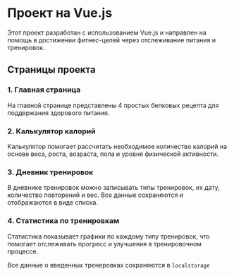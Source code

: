 # Проект на Vue.js

Этот проект разработан с использованием Vue.js и направлен на помощь в достижении фитнес-целей через отслеживание питания и тренировок.

## Страницы проекта

### 1. **Главная страница**
На главной странице представлены 4 простых белковых рецепта для поддержания здорового питания.

### 2. **Калькулятор калорий**
Калькулятор помогает рассчитать необходимое количество калорий на основе веса, роста, возраста, пола и уровня физической активности.

### 3. **Дневник тренировок**
В дневнике тренировок можно записывать типы тренировок, их дату, количество повторений и вес. Все данные сохраняются и отображаются в виде списка.

### 4. **Статистика по тренировкам**
Статистика показывает графики по каждому типу тренировок, что помогает отслеживать прогресс и улучшения в тренировочном процессе.

Все данные о введенных тренеровках сохраняются в `localstorage`
